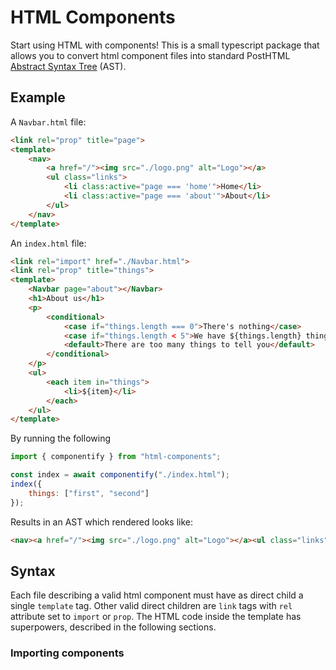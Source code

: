 # HTML Components

Start using HTML with components! This is a small typescript package that allows you to convert html component files into standard PostHTML [Abstract Syntax Tree](https://www.wikiwand.com/en/Abstract_syntax_tree) (AST).

## Example 

A `Navbar.html` file:

```html
<link rel="prop" title="page">
<template>
    <nav>
        <a href="/"><img src="./logo.png" alt="Logo"></a>
        <ul class="links">
            <li class:active="page === 'home'">Home</li>
            <li class:active="page === 'about'">About</li>
        </ul>
    </nav>
</template>
```

An `index.html` file:

```html
<link rel="import" href="./Navbar.html">
<link rel="prop" title="things">
<template>
    <Navbar page="about"></Navbar>
    <h1>About us</h1>
    <p>
        <conditional>
            <case if="things.length === 0">There's nothing</case>
            <case if="things.length < 5">We have ${things.length} things to tell you:</case>
            <default>There are too many things to tell you</default>
        </conditional>
    </p>
    <ul>
        <each item in="things">
            <li>${item}</li>
        </each>
    </ul>
</template>
```

By running the following

```js
import { componentify } from "html-components";

const index = await componentify("./index.html");
index({
    things: ["first", "second"]
});
```

Results in an AST which rendered looks like:

```html
<nav><a href="/"><img src="./logo.png" alt="Logo"></a><ul class="links"><li>Home</li><li class="active">About</li></ul></nav><h1>About us</h1>We have 2 things to tell you:<ul><li>first</li><li>second</li></ul>
```

## Syntax

Each file describing a valid html component must have as direct child a single `template` tag.
Other valid direct children are `link` tags with `rel` attribute set to `import` or `prop`.
The HTML code inside the template has superpowers, described in the following sections.

### Importing components

